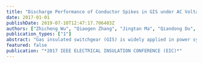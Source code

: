 ```yaml
---
title: "Discharge Performance of Conductor Spikes in GIS under AC Voltage"
date: 2017-01-01
publishDate: 2019-07-10T12:47:17.706403Z
authors: ["Zhicheng Wu", "Qiaogen Zhang", "Jingtan Ma", "Qiandong Du", "Lingli Zhang", "Xiaoang Li", "Chao Gao", "Guoli Wang"]
publication_types: ["1"]
abstract: "Gas insulated switchgear (GIS) is widely applied in power systems due to its excellent insulation performance. The reliability of GIS will be influenced by various insulation defects generated during the manufacture, installation, adjustment, operation and maintenance of the apparatus. Some defects, including conductor spikes, free metal particles, etc., make local electric field higher. Due to the HUMP effect of SF6 gas, the partial discharge inception voltage and the breakdown voltage of these defects are approximate to each other in non-uniform electric field under operating conditions. These defects cannot be effectively detected through partial discharge detection method as a result of this phenomenon. Different geometry of conductor spikes are used in this article, the partial discharge inception voltage and the breakdown voltage of these defects are measured by using ERA method, the results indicate that the breakdown performance is singular because of existence of space charge, and the partial discharge performance is closely related to the uniformity of gas gap."
featured: false
publication: "*2017 IEEE ELECTRICAL INSULATION CONFERENCE (EIC)*"
---
```


